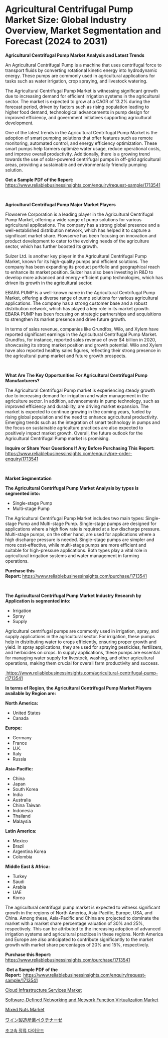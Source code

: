 <p><h1>Agricultural Centrifugal Pump Market Size: Global Industry Overview, Market Segmentation and Forecast (2024 to 2031)</h1></p><p><strong>Agricultural Centrifugal Pump Market Analysis and Latest Trends</strong></p>
<p><p>An Agricultural Centrifugal Pump is a machine that uses centrifugal force to transport fluids by converting rotational kinetic energy into hydrodynamic energy. These pumps are commonly used in agricultural applications for tasks such as water irrigation, crop spraying, and livestock watering.</p><p>The Agricultural Centrifugal Pump Market is witnessing significant growth due to increasing demand for efficient irrigation systems in the agricultural sector. The market is expected to grow at a CAGR of 13.2% during the forecast period, driven by factors such as rising population leading to higher food demand, technological advancements in pump design for improved efficiency, and government initiatives supporting agricultural development.</p><p>One of the latest trends in the Agricultural Centrifugal Pump Market is the adoption of smart pumping solutions that offer features such as remote monitoring, automated control, and energy efficiency optimization. These smart pumps help farmers optimize water usage, reduce operational costs, and improve overall productivity. Additionally, there is a growing trend towards the use of solar-powered centrifugal pumps in off-grid agricultural areas, providing a sustainable and environmentally friendly pumping solution.</p></p>
<p><strong>Get a Sample PDF of the Report:&nbsp;</strong> <a href="https://www.reliablebusinessinsights.com/enquiry/request-sample/1713541">https://www.reliablebusinessinsights.com/enquiry/request-sample/1713541</a></p>
<p>&nbsp;</p>
<p><strong>Agricultural Centrifugal Pump Major Market Players</strong></p>
<p><p>Flowserve Corporation is a leading player in the Agricultural Centrifugal Pump Market, offering a wide range of pump solutions for various agricultural applications. The company has a strong global presence and a well-established distribution network, which has helped it to capture a significant market share. Flowserve has been focusing on innovation and product development to cater to the evolving needs of the agriculture sector, which has further boosted its growth.</p><p>Sulzer Ltd. is another key player in the Agricultural Centrifugal Pump Market, known for its high-quality pumps and efficient solutions. The company has been expanding its product portfolio and geographical reach to enhance its market position. Sulzer has also been investing in R&D to develop more advanced and energy-efficient pump technologies, which has driven its growth in the agricultural sector.</p><p>EBARA PUMP is a well-known name in the Agricultural Centrifugal Pump Market, offering a diverse range of pump solutions for various agricultural applications. The company has a strong customer base and a robust distribution network, which has played a key role in its market growth. EBARA PUMP has been focusing on strategic partnerships and acquisitions to strengthen its market presence and drive future growth.</p><p>In terms of sales revenue, companies like Grundfos, Wilo, and Xylem have reported significant earnings in the Agricultural Centrifugal Pump Market. Grundfos, for instance, reported sales revenue of over $4 billion in 2020, showcasing its strong market position and growth potential. Wilo and Xylem have also reported healthy sales figures, reflecting their strong presence in the agricultural pump market and future growth prospects.</p></p>
<p>&nbsp;</p>
<p><strong>What Are The Key Opportunities For Agricultural Centrifugal Pump Manufacturers?</strong></p>
<p><p>The Agricultural Centrifugal Pump market is experiencing steady growth due to increasing demand for irrigation and water management in the agriculture sector. In addition, advancements in pump technology, such as improved efficiency and durability, are driving market expansion. The market is expected to continue growing in the coming years, fueled by rising global population and the need to enhance agricultural productivity. Emerging trends such as the integration of smart technology in pumps and the focus on sustainable agriculture practices are also expected to positively impact market growth. Overall, the future outlook for the Agricultural Centrifugal Pump market is promising.</p></p>
<p><strong>Inquire or Share Your Questions If Any Before Purchasing This Report:</strong> <a href="https://www.reliablebusinessinsights.com/enquiry/pre-order-enquiry/1713541">https://www.reliablebusinessinsights.com/enquiry/pre-order-enquiry/1713541</a></p>
<p>&nbsp;</p>
<p><strong>Market Segmentation</strong></p>
<p><strong>The Agricultural Centrifugal Pump Market Analysis by types is segmented into:</strong></p>
<p><ul><li>Single-stage Pump</li><li>Multi-stage Pump</li></ul></p>
<p><p>The Agricultural Centrifugal Pump Market includes two main types: Single-stage Pump and Multi-stage Pump. Single-stage pumps are designed for applications where a high flow rate is required at a low discharge pressure. Multi-stage pumps, on the other hand, are used for applications where a high discharge pressure is needed. Single-stage pumps are simpler and more cost-effective, while multi-stage pumps are more efficient and suitable for high-pressure applications. Both types play a vital role in agricultural irrigation systems and water management in farming operations.</p></p>
<p><strong>Purchase this Report:&nbsp;</strong><a href="https://www.reliablebusinessinsights.com/purchase/1713541">https://www.reliablebusinessinsights.com/purchase/1713541</a></p>
<p>&nbsp;</p>
<p><strong>The Agricultural Centrifugal Pump Market Industry Research by Application is segmented into:</strong></p>
<p><ul><li>Irrigation</li><li>Spray</li><li>Supply</li></ul></p>
<p><p>Agricultural centrifugal pumps are commonly used in irrigation, spray, and supply applications in the agricultural sector. For irrigation, these pumps help in distributing water to crops efficiently, ensuring proper growth and yield. In spray applications, they are used for spraying pesticides, fertilizers, and herbicides on crops. In supply applications, these pumps are essential for managing water supply for livestock, washing, and other agricultural operations, making them crucial for overall farm productivity and success.</p></p>
<p><a href="https://www.reliablebusinessinsights.com/agricultural-centrifugal-pump-r1713541">&nbsp;https://www.reliablebusinessinsights.com/agricultural-centrifugal-pump-r1713541</a></p>
<p><strong>In terms of Region, the Agricultural Centrifugal Pump Market Players available by Region are:</strong></p>
<p>
    <p> <strong> North America: </strong>
        <ul>
            <li>United States</li>
            <li>Canada</li>
        </ul>
        </p> 
    <p> <strong> Europe: </strong>
        <ul>
            <li>Germany</li>
            <li>France</li>
            <li>U.K.</li>
            <li>Italy</li>
            <li>Russia</li>
        </ul>
        </p> 
    <p> <strong> Asia-Pacific: </strong>
        <ul>
            <li>China</li>
            <li>Japan</li>
            <li>South Korea</li>
            <li>India</li>
            <li>Australia</li>
            <li>China Taiwan</li>
            <li>Indonesia</li>
            <li>Thailand</li>
            <li>Malaysia</li>
        </ul>
        </p> 
    <p> <strong> Latin America: </strong>
        <ul>
            <li>Mexico</li>
            <li>Brazil</li>
            <li>Argentina Korea</li>
            <li>Colombia</li>
        </ul>
        </p> 
    <p> <strong> Middle East & Africa: </strong>
        <ul>
            <li>Turkey</li>
            <li>Saudi</li>
            <li>Arabia</li>
            <li>UAE</li>
            <li>Korea</li>
        </ul>
    </p>
    </p>
<p><p>The agricultural centrifugal pump market is expected to witness significant growth in the regions of North America, Asia-Pacific, Europe, USA, and China. Among these, Asia-Pacific and China are projected to dominate the market with a market share percentage valuation of 30% and 25%, respectively. This can be attributed to the increasing adoption of advanced irrigation systems and agricultural practices in these regions. North America and Europe are also anticipated to contribute significantly to the market growth with market share percentages of 20% and 15%, respectively.</p></p>
<p><strong>Purchase this Report: </strong><a href="https://www.reliablebusinessinsights.com/purchase/1713541">https://www.reliablebusinessinsights.com/purchase/1713541</a></p>
<p>&nbsp;<strong>Get a Sample PDF of the Report:&nbsp;&nbsp;</strong><a href="https://www.reliablebusinessinsights.com/enquiry/request-sample/1713541">https://www.reliablebusinessinsights.com/enquiry/request-sample/1713541</a></p>
<p><strong></strong></p>
<p><p><a href="https://github.com/marthawweekle/Market-Research-Report-List-1/blob/main/cloud-infrastructure-services-market.md">Cloud Infrastructure Services Market</a></p><p><a href="https://github.com/HenrietteMills1/Market-Research-Report-List-1/blob/main/software-defined-networking-and-network-function-virtualization-market.md">Software-Defined Networking and Network Function Virtualization Market</a></p><p><a href="https://issuu.com/reportprime-2/docs/mixed-nuts-market-size-2030.pptx">Mixed Nuts Market</a></p><p><a href="https://github.com/LizaHeller2023/Market-Research-Report-List-1/blob/main/9847292113144.md">ワイン製造産業ペクチナーゼ</a></p><p><a href="https://github.com/TobyKub4685/Market-Research-Report-List-2/blob/main/1526572124021.md">초고속 정류 다이오드</a></p></p>